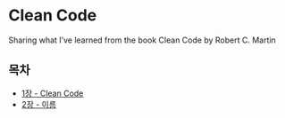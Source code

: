 # Clean Code
Sharing what I’ve learned from the book Clean Code by Robert C. Martin


## 목차

* [1장 - Clean Code](https://github.com/joosomi/CleanCode/blob/main/1%EC%9E%A5%20%EA%B9%A8%EB%81%97%ED%95%9C%20%EC%BD%94%EB%93%9C.md) 
* [2장 - 이름](https://github.com/joosomi/CleanCode/blob/main/2%EC%9E%A5%20%EC%9D%98%EB%AF%B8%20%EC%9E%88%EB%8A%94%20%EC%9D%B4%EB%A6%84.md) 
